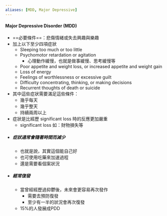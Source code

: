 ```yaml
---
aliases: [MDD, Major Depressive]
---
```


#### Major Depressive Disorder (MDD)
- ==必要條件==：悲傷情緒或失去興趣與樂趣 
-  加上以下至少四項症狀
	- Sleeping too much or too little
	- Psychomotor retardation or agitation
		- 心理動作緩慢，也就是做事緩慢、思考緩慢等
	- Poor appetite and weight loss, or increased appetite and weight gain
	- Loss of energy
	- Feelings of worthlessness or excessive guilt
	- Difficulty concentrating, thinking, or making decisions
	- Recurrent thoughts of death or suicide
- 其中這些症狀需要滿足這些條件：
	- 幾乎每天
	- 幾乎整天
	- 持續兩周以上
- 症狀是比經歷 significant loss 時的反應更加嚴重
	- significant loss 如：財物損失等
- ##### 症狀通常會隨著時間而減少
	- 也就是說，其實這個能自己好
	- 也可使用吃藥來加速過程
	- 還是需要看個案狀況
- ##### 經常復發
	- 當曾經經歷過抑鬱後，未來會更容易再次發作
		- 需要去預防復發
		- 至少有一半的狀況會再次復發
	- 15%的人發展成PDD
